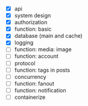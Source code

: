 - [x] api
- [x] system design
- [x] authorization
- [x] function: basic
- [x] database (main and cache)
- [x] logging
- [ ] function: media: image
- [ ] function: account
- [ ] protocol
- [ ] function: tags in posts
- [ ] concurrency
- [ ] function: fanout
- [ ] function: notification
- [ ] containerize